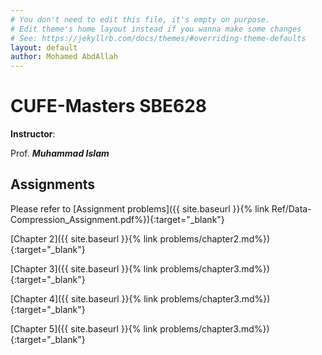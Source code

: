 ```yaml
---
# You don't need to edit this file, it's empty on purpose.
# Edit theme's home layout instead if you wanna make some changes
# See: https://jekyllrb.com/docs/themes/#overriding-theme-defaults
layout: default
author: Mohamed AbdAllah
---
```

# CUFE-Masters SBE628

**Instructor**:

Prof. ***Muhammad Islam***

## Assignments

Please refer to [Assignment problems]({{ site.baseurl }}{% link Ref/Data-Compression_Assignment.pdf%}){:target="_blank"}

[Chapter 2]({{ site.baseurl }}{% link problems/chapter2.md%}){:target="_blank"}

[Chapter 3]({{ site.baseurl }}{% link problems/chapter3.md%}){:target="_blank"}

[Chapter 4]({{ site.baseurl }}{% link problems/chapter3.md%}){:target="_blank"}

[Chapter 5]({{ site.baseurl }}{% link problems/chapter3.md%}){:target="_blank"}